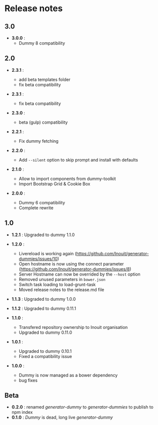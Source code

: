 # Release notes

## 3.0
- **3.0.0** :
  - Dummy 8 compatibility

## 2.0

- **2.3.1** :
  - add beta templates folder
  - fix beta compatibility

- **2.3.1** :
  - fix beta compatibility

- **2.3.0** :
  - beta (gulp) compatibility

- **2.2.1** :
  - Fix dummy fetching

- **2.2.0** :
  - Add `--silent` option to skip prompt and install with defaults

- **2.1.0** :
  - Allow to import components from dummy-toolkit
  - Import Bootstrap Grid & Cookie Box

- **2.0.0** :
   - Dummy 6 compatibility
   - Complete rewrite

## 1.0

- **1.2.1** : Upgraded to dummy 1.1.0
- **1.2.0** :
  - Livereload is working again (https://github.com/Inouit/generator-dummies/issues/10)
  - Open hostname is now using the connect parameter (https://github.com/Inouit/generator-dummies/issues/8)
  - Server Hostname can now be overrided by the `--host` option
  - Removed unused parameters in `bower.json`
  - Switch task loading to load-grunt-task
  - Moved release notes to the release.md file

- **1.1.3** : Upgraded to dummy 1.0.0
- **1.1.2** : Upgraded to dummy 0.11.1
- **1.1.0** :
    - Transfered repository ownership to Inouit organisation
    - Upgraded to dummy 0.11.0
- **1.0.1** :
    - Upgraded to dummy 0.10.1
    - Fixed a compatibility issue

- **1.0.0** :
    - Dummy is now managed as a bower dependency
    - bug fixes

## Beta

- **0.2.0** : renamed *generator-dummy* to *generator-dummies* to publish to npm index
- **0.1.0** : *Dummy* is dead, long live *generator-dummy*
